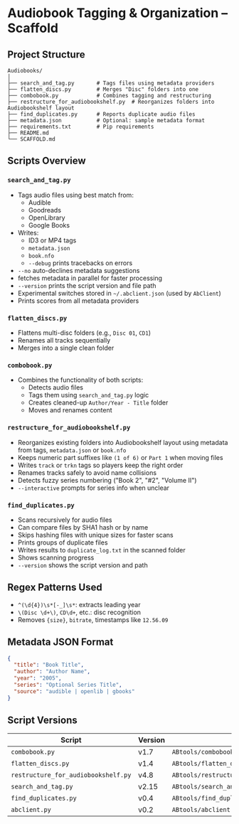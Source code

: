 # Audiobook Tagging & Organization – Scaffold

## Project Structure

```
Audiobooks/
│
├── search_and_tag.py       # Tags files using metadata providers
├── flatten_discs.py        # Merges "Disc" folders into one
├── combobook.py            # Combines tagging and restructuring
├── restructure_for_audiobookshelf.py  # Reorganizes folders into Audiobookshelf layout
├── find_duplicates.py      # Reports duplicate audio files
├── metadata.json           # Optional: sample metadata format
├── requirements.txt        # Pip requirements
├── README.md
└── SCAFFOLD.md
```

## Scripts Overview


### `search_and_tag.py`

- Tags audio files using best match from:
  - Audible
  - Goodreads
  - OpenLibrary
  - Google Books
- Writes:
  - ID3 or MP4 tags
  - `metadata.json`
  - `book.nfo`
  - `--debug` prints tracebacks on errors
- `--no` auto-declines metadata suggestions
- fetches metadata in parallel for faster processing
- `--version` prints the script version and file path
- Experimental switches stored in `~/.abclient.json` (used by `AbClient`)
- Prints scores from all metadata providers

### `flatten_discs.py`

- Flattens multi-disc folders (e.g., `Disc 01`, `CD1`)
- Renames all tracks sequentially
- Merges into a single clean folder

### `combobook.py`

- Combines the functionality of both scripts:
  - Detects audio files
  - Tags them using `search_and_tag.py` logic
  - Creates cleaned-up `Author/Year - Title` folder
  - Moves and renames content

### `restructure_for_audiobookshelf.py`

- Reorganizes existing folders into Audiobookshelf layout using metadata from
  tags, `metadata.json` or `book.nfo`
- Keeps numeric part suffixes like `(1 of 6)` or `Part 1` when moving files
- Writes `track` or `trkn` tags so players keep the right order
- Renames tracks safely to avoid name collisions
- Detects fuzzy series numbering ("Book 2", "#2", "Volume II")
- `--interactive` prompts for series info when unclear

### `find_duplicates.py`

- Scans recursively for audio files
- Can compare files by SHA1 hash or by name
- Skips hashing files with unique sizes for faster scans
- Prints groups of duplicate files
- Writes results to `duplicate_log.txt` in the scanned folder
- Shows scanning progress
- `--version` shows the script version and path

## Regex Patterns Used

- `^(\d{4})\s*[-_]\s*`: extracts leading year
- `\(Disc \d+\)`, `CD\d+`, etc.: disc recognition
- Removes `{size}`, `bitrate`, timestamps like `12.56.09`

## Metadata JSON Format

```json
{
  "title": "Book Title",
  "author": "Author Name",
  "year": "2005",
  "series": "Optional Series Title",
  "source": "audible | openlib | gbooks"
}
```

## Script Versions

| Script | Version | Path |
|-------|---------|------|
| `combobook.py` | v1.7 | `ABtools/combobook.py` |
| `flatten_discs.py` | v1.4 | `ABtools/flatten_discs.py` |
| `restructure_for_audiobookshelf.py` | v4.8 | `ABtools/restructure_for_audiobookshelf.py` |
| `search_and_tag.py` | v2.15 | `ABtools/search_and_tag.py` |
| `find_duplicates.py` | v0.4 | `ABtools/find_duplicates.py` |
| `abclient.py` | v0.2 | `ABtools/abclient.py` |

